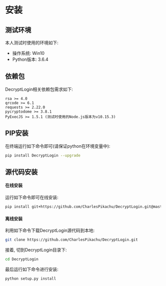 # 安装

## 测试环境
本人测试时使用的环境如下:
- 操作系统: Win10
- Python版本: 3.6.4

## 依赖包 
DecryptLogin相关依赖包需求如下:
```
rsa >= 4.0
qrcode >= 6.1
requests >= 2.22.0
pycryptodome >= 3.8.1
PyExecJS >= 1.5.1 (测试时使用的Node.js版本为v10.15.3)
```

## PIP安装
在终端运行如下命令即可(请保证python在环境变量中):
```sh
pip install DecryptLogin --upgrade
```

## 源代码安装
#### 在线安装
运行如下命令即可在线安装:
```sh
pip install git+https://github.com/CharlesPikachu/DecryptLogin.git@master
```
#### 离线安装
利用如下命令下载DecryptLogin源代码到本地:
```sh
git clone https://github.com/CharlesPikachu/DecryptLogin.git
```
接着, 切到DecryptLogin目录下:
```sh
cd DecryptLogin
```
最后运行如下命令进行安装:
```sh
python setup.py install
```